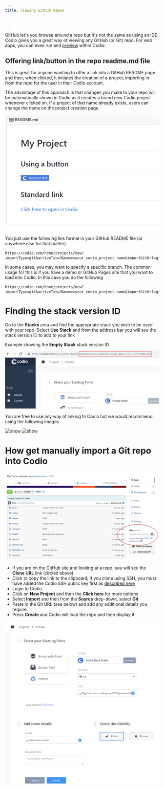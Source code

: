 ```yaml
---
title: Viewing GitHub Repos


---
```


GitHub let's you browse around a repo but it's not the same as using an IDE. Codio gives you a great way of viewing any GitHub (or Git) repo. For web apps, you can even run and [preview](/ide/features/inline-preview) within Codio.

## Offering link/button in the repo readme.md file

This is great for anyone wanting to offer a link into a GitHub README page and then, when clicked, it initiates the creation of a project, importing in from the repo for the user in their Codio account.

The advantage of this approach is that changes you make to your repo will be automatically shown in Codio as it creates a brand new Codio project whenever clicked on. If a project of that name already exists, users can change the name on the project creation page.

<img alt="create from GitHub" src="/img/github-readme.png" class="simple"/>


You just use the following link format in your GitHub README file (or anywhere else for that matter).

```
https://codio.com/home/projects/new?importType=git&activeTab=3&name=your_codio_project_name&importGitUrl=git@github.com:your_github_name/your_repo_name&stackVersion=stack_version_id

```

In some cases, you may want to specify a specific branch. The common usage for this is if you have a demo or GitHub Pages site that you want to load into Codio. In this case you do the following

```
https://codio.com/home/projects/new?importType=git&activeTab=3&name=your_codio_project_name&importGitUrl=git@github.com:your_github_name/your_repo_name&branch=other_branch&stackVersion=stack_version_id

```

# Finding the stack version ID

Go to the **Stacks** area and find the appropriate stack you wish to be used with your repo. Select **Use Stack** and from the address bar you will see the stack version ID to add to your link

Example showing the **Empty Stack** stack version ID

<img alt="Empty Stack Version ID" src="/img/stackversionid.png" class="simple"/>



You are free to use any way of linking to Codio but we would recommend using the following images

<img alt="show" src="https://codio-public.s3.amazonaws.com/sharing/open-in-ide.png" class="simple"/>
<img alt="show" src="https://codio-public.s3.amazonaws.com/sharing/demo-in-ide.png" class="simple"/>




# How get manually import a Git repo into Codio

<img alt="create from GitHub" src="/img/github-clone-url.png" class="simple"/>


- If you are on the GitHub site and looking at a repo, you will see the **Clone URL** link (circled above).
- Click to copy the link to the clipboard; if you clone using SSH, you must have added the Codio SSH public key first as [described here](/dashboard/account/publickey)
- Login to Codio
- Click on **New Project** and then the **Click here** for more options
- Select **Import** and then from the **Source** drop-down, select **Git**
- Paste in the Git URL (see below) and add any additional details you require
- Press **Create** and Codio will load the repo and then display it

<img alt="create from GitHub" src="/img/github-create.png" class="simple"/>




